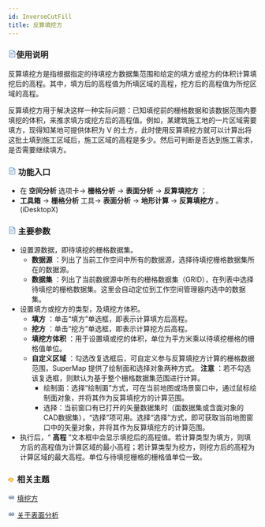 ```yaml
---
id: InverseCutFill
title: 反算填挖方
---
```

### ![](../../../img/read.gif)使用说明

反算填挖方是指根据指定的待填挖方数据集范围和给定的填方或挖方的体积计算填挖后的高程。其中，填方后的高程值为所填区域的高程，挖方后的高程值为所挖区域的高程。

反算填挖方用于解决这样一种实际问题：已知填挖前的栅格数据和该数据范围内要填挖的体积，来推求填方或挖方后的高程值。例如，某建筑施工地的一片区域需要填方，现得知某地可提供体积为
V 的土方，此时使用反算填挖方就可以计算出将这批土填到施工区域后，施工区域的高程是多少。然后可判断是否达到施工需求，是否需要继续填方。

### ![](../../img/read.gif) 功能入口

  * 在 **空间分析** 选项卡-> **栅格分析** -> **表面分析** -> **反算填挖方** ；
  * **工具箱** -> **栅格分析** 工具-> **表面分析** -> **地形计算** -> **反算填挖方** 。(iDesktopX)

### ![](../../../img/read.gif) 主要参数

  * 设置源数据，即待填挖的栅格数据集。 
    * **数据源** ：列出了当前工作空间中所有的数据源，选择待填挖栅格数据集所在的数据源。
    * **数据集** ：列出了当前数据源中所有的栅格数据集（GRID），在列表中选择待填挖的栅格数据集。这里会自动定位到工作空间管理器内选中的数据集。
  * 设置填方或挖方的类型，及填挖方体积。 
    * **填方** ：单击“填方”单选框，即表示计算填方后高程。
    * **挖方** ：单击“挖方”单选框，即表示计算挖方后高程。
    * **填挖方体积** ：用于设置填或挖的体积，单位为平方米乘以待填挖栅格的栅格值单位。
    * **自定义区域** ：勾选改复选框后，可自定义参与反算填挖方计算的栅格数据范围，SuperMap 提供了绘制面和选择对象两种方式。 **注意** ：若不勾选该复选框，则默认为基于整个栅格数据集范围进行计算。 
      * 绘制面：选择“绘制面”方式，可在当前地图或场景窗口中，通过鼠标绘制面对象，并将其作为反算填挖方的计算范围。
      * 选择：当前窗口有已打开的矢量数据集时（面数据集或含面对象的CAD数据集），“选择”项可用。选择“选择”方式，即可获取当前地图窗口中的矢量对象，并将其作为反算填挖方的计算范围。
  * 执行后，“ **高程** ”文本框中会显示填挖后的高程值。若计算类型为填方，则填方后的高程值为计算区域的最小高程；若计算类型为挖方，则挖方后的高程为计算区域的最大高程。单位与待填挖栅格的栅格值单位一致。

### ![](../../../img/seealso.png) 相关主题

![](../../../img/smalltitle.png) [填挖方](CutFill)

![](../../../img/smalltitle.png) [关于表面分析](AoubtSurfaceAnalyst)